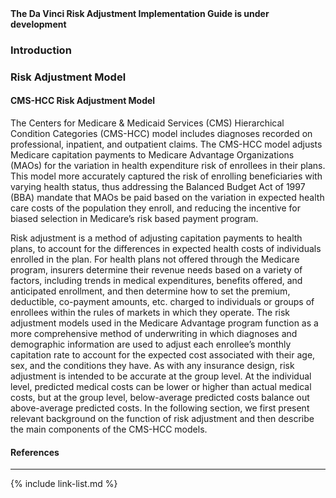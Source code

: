 
<div markdown="1" class="bg-info">
<b>The Da Vinci Risk Adjustment Implementation Guide is under development</b>
</div>

###  Introduction


### Risk Adjustment Model

#### CMS-HCC Risk Adjustment Model
The Centers for Medicare & Medicaid Services (CMS) Hierarchical Condition Categories (CMS-HCC) model includes diagnoses recorded on professional, inpatient, and outpatient claims. The CMS-HCC model adjusts Medicare capitation payments to Medicare Advantage Organizations (MAOs) for the variation in health expenditure risk of enrollees in their plans. This model more accurately captured the risk of enrolling beneficiaries with varying health status, thus addressing the Balanced Budget Act of 1997 (BBA) mandate that MAOs be paid based on the variation in expected health care costs of the population they enroll, and reducing the incentive for biased selection in Medicare’s risk based payment program.

Risk adjustment is a method of adjusting capitation payments to health plans, to account for the differences in expected health costs of individuals enrolled in the plan. For health plans not offered through the Medicare program, insurers determine their revenue needs based on a variety of factors, including trends in medical expenditures, benefits offered, and anticipated enrollment, and then determine how to set the premium, deductible, co-payment amounts, etc. charged to individuals or groups of enrollees within the rules of markets in which they operate. The risk adjustment models used in the Medicare Advantage program function as a more comprehensive method of underwriting in
which diagnoses and demographic information are used to adjust each enrollee’s monthly
capitation rate to account for the expected cost associated with their age, sex, and the conditions
they have. As with any insurance design, risk adjustment is intended to be accurate at the group
level. At the individual level, predicted medical costs can be lower or higher than actual medical
costs, but at the group level, below-average predicted costs balance out above-average predicted
costs. In the following section, we first present relevant background on the function of risk
adjustment and then describe the main components of the CMS-HCC models.



#### References
---

{% include link-list.md %}
